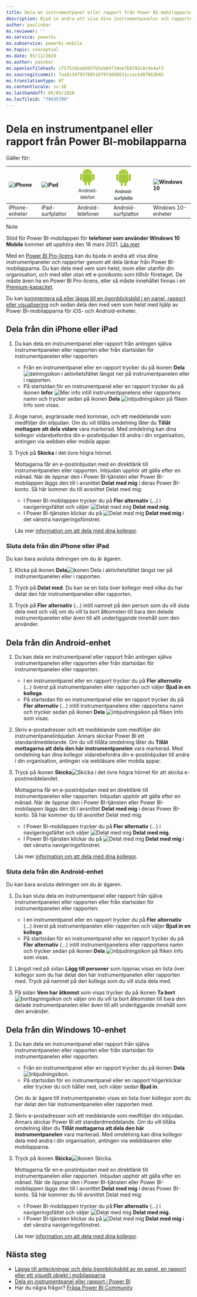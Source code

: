 ```yaml
---
title: Dela en instrumentpanel eller rapport från Power BI-mobilapparna
description: Bjud in andra att visa dina instrumentpaneler och rapporter genom att dela länkar från Power BI-mobilapparna. Läs mer.
author: paulinbar
ms.reviewer: ''
ms.service: powerbi
ms.subservice: powerbi-mobile
ms.topic: conceptual
ms.date: 03/11/2020
ms.author: painbar
ms.openlocfilehash: c757534ba0d93fb5eb04f10ee7b8792c8c9e4af3
ms.sourcegitcommit: 7aa0136f93f88516f97ddd8031ccac5d07863b92
ms.translationtype: HT
ms.contentlocale: sv-SE
ms.lasthandoff: 05/05/2020
ms.locfileid: "79435799"
---
```

# <a name="share-a-dashboard-or-report-from-the-power-bi-mobile-apps"></a>Dela en instrumentpanel eller rapport från Power BI-mobilapparna
Gäller för:

| ![iPhone](./media/mobile-share-dashboard-from-the-mobile-apps/iphone-logo-50-px.png) | ![iPad](./media/mobile-share-dashboard-from-the-mobile-apps/ipad-logo-50-px.png) | ![Android-telefon](./media/mobile-share-dashboard-from-the-mobile-apps/android-phone-logo-50-px.png) | ![Android-surfplatta](./media/mobile-share-dashboard-from-the-mobile-apps/android-tablet-logo-50-px.png) | ![Windows 10](./media/mobile-share-dashboard-from-the-mobile-apps/win-10-logo-50-px.png) |
|:--- |:--- |:--- |:--- |:--- |
| iPhone-enheter |iPad-surfplattor |Android-telefoner |Android-surfplattor |Windows 10-enheter |

>[!NOTE]
>Stöd för Power BI-mobilappen för **telefoner som använder Windows 10 Mobile** kommer att upphöra den 16 mars 2021. [Läs mer](https://go.microsoft.com/fwlink/?linkid=2121400)

Med en [Power BI Pro-licens](../../service-features-license-type.md) kan du bjuda in andra att visa dina instrumentpaneler och rapporter genom att dela länkar från Power BI-mobilapparna. Du kan dela med vem som helst, inom eller utanför din organisation, och med eller utan ett e-postkonto som tillhör företaget. De måste även ha en Power BI Pro-licens, eller så måste innehållet finnas i en [Premium-kapacitet](../../service-premium-what-is.md).

Du kan [kommentera på eller lägga till en ögonblicksbild i en panel, rapport eller visualisering](mobile-annotate-and-share-a-tile-from-the-mobile-apps.md) och sedan dela den med vem som helst med hjälp av Power BI-mobilapparna för iOS- och Android-enheter. 

## <a name="share-from-your-iphone-or-ipad"></a>Dela från din iPhone eller iPad

1. Du kan dela en instrumentpanel eller rapport från antingen själva instrumentpanelen eller rapporten eller från startsidan för instrumentpanelen eller rapporten:
    *  Från en instrumentpanel eller en rapport trycker du på ikonen **Dela** ![delningsikon](././media/mobile-share-dashboard-from-the-mobile-apps/power-bi-android-invite-icon-ss.png) i aktivitetsfältet längst ner på instrumentpanelen eller i rapporten.
    *  På startsidan för en instrumentpanel eller en rapport trycker du på ikonen **Infor** ![Mer info](./media/mobile-share-dashboard-from-the-mobile-apps/power-bi-more-info-icon.png) intill instrumentpanelens eller rapportens namn och trycker sedan på ikonen **Dela** ![inbjudningsikon](./media/mobile-share-dashboard-from-the-mobile-apps/power-bi-android-invite-icon-ss.png) på fliken Info som visas.
2. Ange namn, avgränsade med komman, och ett meddelande som medföljer din inbjudan. Om du vill tillåta omdelning låter du **Tillåt mottagare att dela vidare** vara markerad. Med omdelning kan dina kollegor vidarebefordra din e-postinbjudan till andra i din organisation, antingen via webben eller mobila appar.
3. Tryck på **Skicka** i det övre högra hörnet.
   
   Mottagarna får en e-postinbjudan med en direktlänk till instrumentpanelen eller rapporten. Inbjudan upphör att gälla efter en månad. När de öppnar den i Power BI-tjänsten eller Power BI-mobilappen läggs den till i avsnittet **Delat med mig** i deras Power BI-konto. Så här kommer du till avsnittet Delat med mig:
   
   * I Power BI-mobilappen trycker du på **Fler alternativ** (...) i navigeringsfältet och väljer ![Delat med mig](./././media/mobile-share-dashboard-from-the-mobile-apps/power-bi-shared-with-me-icon.png) **Delat med mig**.
   * I Power BI-tjänsten klickar du på ![Delat med mig](./././media/mobile-share-dashboard-from-the-mobile-apps/power-bi-shared-with-me-icon.png) **Delat med mig** i det vänstra navigeringsfönstret.
   
   Läs mer [information om att dela med dina kollegor](../../service-share-dashboards.md).

### <a name="unshare-from-your-iphone-or-ipad"></a>Sluta dela från din iPhone eller iPad
Du kan bara avsluta delningen om du är ägaren.

1. Klicka på ikonen **Dela**![ikonen Dela](././media/mobile-share-dashboard-from-the-mobile-apps/power-bi-android-invite-icon-ss.png) i aktivitetsfältet längst ner på instrumentpanelen eller i rapporten.
2. Tryck på **Delat med**. Du kan se en lista över kollegor med vilka du har delat den här instrumentpanelen eller rapporten.

3. Tryck på **Fler alternativ** (...) intill namnet på den person som du vill sluta dela med och välj om du vill ta bort åtkomsten till bara den delade instrumentpanelen eller även till allt underliggande innehåll som den använder.



## <a name="share-from-your-android-device"></a>Dela från din Android-enhet
1. Du kan dela en instrumentpanel eller rapport från antingen själva instrumentpanelen eller rapporten eller från startsidan för instrumentpanelen eller rapporten:
    *  I en instrumentpanel eller en rapport trycker du på **Fler alternativ** (...) överst på instrumentpanelen eller rapporten och väljer **Bjud in en kollega**.
    *  På startsidan för en instrumentpanel eller en rapport trycker du på **Fler alternativ** (...) intill instrumentpanelens eller rapportens namn och trycker sedan på ikonen **Dela** ![inbjudningsikon](./media/mobile-share-dashboard-from-the-mobile-apps/power-bi-android-invite-icon-ss.png) på fliken Info som visas.
 
2. Skriv e-postadresser och ett meddelande som medföljer din instrumentpanelinbjudan. Annars skickar Power BI ett standardmeddelande. Om du vill tillåta omdelning låter du **Tillåt mottagarna att dela den här instrumentpanelen** vara markerad. Med omdelning kan dina kollegor vidarebefordra din e-postinbjudan till andra i din organisation, antingen via webläsare eller mobila appar.
   
3. Tryck på ikonen **Skicka**![Skicka](./media/mobile-share-dashboard-from-the-mobile-apps/power-bi-android-send-icon.png) i det övre högra hörnet för att skicka e-postmeddelandet.
   
    Mottagarna får en e-postinbjudan med en direktlänk till instrumentpanelen eller rapporten. Inbjudan upphör att gälla efter en månad. När de öppnar den i Power BI-tjänsten eller Power BI-mobilappen läggs den till i avsnittet **Delat med mig** i deras Power BI-konto. Så här kommer du till avsnittet Delat med mig:
   * I Power BI-mobilappen trycker du på **Fler alternativ** (...) i navigeringsfältet och väljer ![Delat med mig](./././media/mobile-share-dashboard-from-the-mobile-apps/power-bi-shared-with-me-icon.png) **Delat med mig**.
   * I Power BI-tjänsten klickar du på ![Delat med mig](./././media/mobile-share-dashboard-from-the-mobile-apps/power-bi-shared-with-me-icon.png) **Delat med mig** i det vänstra navigeringsfönstret.
   
   Läs mer [information om att dela med dina kollegor](../../service-share-dashboards.md).


### <a name="unshare-from-your-android-device"></a>Sluta dela från din Android-enhet
Du kan bara avsluta delningen om du är ägaren.

1. Du kan sluta dela en instrumentpanel eller rapport från själva instrumentpanelen eller rapporten eller från startsidan för instrumentpanelen eller rapporten:
    *  I en instrumentpanel eller en rapport trycker du på **Fler alternativ** (...) överst på instrumentpanelen eller rapporten och väljer **Bjud in en kollega**.
    *  På startsidan för en instrumentpanel eller en rapport trycker du på **Fler alternativ** (...) intill instrumentpanelens eller rapportens namn och trycker sedan på ikonen **Dela** ![inbjudningsikon](./media/mobile-share-dashboard-from-the-mobile-apps/power-bi-android-invite-icon-ss.png) på fliken Info som visas.

2. Längst ned på sidan **Lägg till personer** som öppnas visas en lista över kollegor som du har delat den här instrumentpanelen eller rapporten med. Tryck på namnet på den kollega som du vill sluta dela med.
3. På sidan **Vem har åtkomst** som visas trycker du på ikonen **Ta bort** ![borttagningsikon](./media/mobile-share-dashboard-from-the-mobile-apps/power-bi-android-remove-icon.png) och väljer om du vill ta bort åtkomsten till bara den delade instrumentpanelen eller även till allt underliggande innehåll som den använder.

## <a name="share-from-your-windows-10-device"></a>Dela från din Windows 10-enhet

1. Du kan dela en instrumentpanel eller rapport från själva instrumentpanelen eller rapporten eller från startsidan för instrumentpanelen eller rapporten:
    * Från en instrumentpanel eller en rapport trycker du på ikonen **Dela** ![Inbjudningsikon](./media/mobile-share-dashboard-from-the-mobile-apps/power-bi-android-invite-icon-ss.png).
    * På startsidan för en instrumentpanel eller en rapport högerklickar eller trycker du och håller ned, och väljer sedan **Bjud in**.
   
   Om du är ägare till instrumentpanelen visas en lista över kollegor som du har delat den här instrumentpanelen eller rapporten med.

2. Skriv e-postadresser och ett meddelande som medföljer din inbjudan. Annars skickar Power BI ett standardmeddelande. Om du vill tillåta omdelning låter du **Tillåt mottagarna att dela den här instrumentpanelen** vara markerad. Med omdelning kan dina kollegor dela med andra i din organisation, antingen via webbläsaren eller mobilapparna.
   
3. Tryck på ikonen **Skicka**![ikonen Skicka](./media/mobile-share-dashboard-from-the-mobile-apps/pbi_win10ph_sendicon.png).
   
    Mottagarna får en e-postinbjudan med en direktlänk till instrumentpanelen eller rapporten. Inbjudan upphör att gälla efter en månad. När de öppnar den i Power BI-tjänsten eller Power BI-mobilappen läggs den till i avsnittet **Delat med mig** i deras Power BI-konto. Så här kommer du till avsnittet Delat med mig:
   
   * I Power BI-mobilappen trycker du på **Fler alternativ** (...) i navigeringsfältet och väljer ![Delat med mig](./././media/mobile-share-dashboard-from-the-mobile-apps/power-bi-shared-with-me-icon.png) **Delat med mig**.
   * I Power BI-tjänsten klickar du på ![Delat med mig](./././media/mobile-share-dashboard-from-the-mobile-apps/power-bi-shared-with-me-icon.png) **Delat med mig** i det vänstra navigeringsfönstret.
   
   Läs mer [information om att dela med dina kollegor](../../service-share-dashboards.md).

## <a name="next-steps"></a>Nästa steg
* [Lägga till anteckningar och dela ögonblicksbild av en panel, en rapport eller ett visuellt objekt i mobilapparna](mobile-annotate-and-share-a-tile-from-the-mobile-apps.md)
* [Dela en instrumentpanel eller rapport i Power BI](../../service-share-dashboards.md)
* Har du några frågor? [Fråga Power BI Community](https://community.powerbi.com/)

